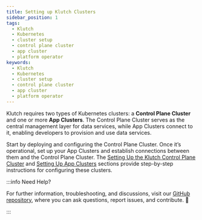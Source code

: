 ```yaml
---
title: Setting up Klutch Clusters
sidebar_position: 1
tags:
  - Klutch
  - Kubernetes
  - cluster setup
  - control plane cluster
  - app cluster
  - platform operator
keywords:
  - Klutch
  - Kubernetes
  - cluster setup
  - control plane cluster
  - app cluster
  - platform operator
---
```


Klutch requires two types of Kubernetes clusters: a **Control Plane Cluster** and one or more **App Clusters**. The
Control Plane Cluster serves as the central management layer for data services, while App Clusters connect to it,
enabling developers to provision and use data services.

Start by deploying and configuring the Control Plane Cluster. Once it’s operational, set up your App Clusters and
establish connections between them and the Control Plane Cluster. The [Setting Up the Klutch Control Plane Cluster](./control-plane-cluster/index.md)
and [Setting Up App Clusters](./app-cluster.md) sections provide step-by-step instructions for configuring these
clusters.

:::info Need Help?

For further information, troubleshooting, and discussions, visit our [GitHub repository](https://github.com/anynines/klutchio),
where you can ask questions, report issues, and contribute. 🤝

:::

